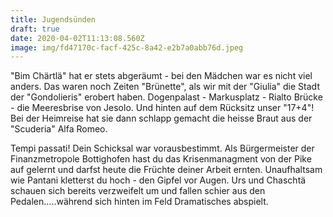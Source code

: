 ```yaml
---
title: Jugendsünden
draft: true
date: 2020-04-02T11:13:08.560Z
image: img/fd47170c-facf-425c-8a42-e2b7a0abb76d.jpeg
---
```

"Bim Chärtlä" hat er stets abgeräumt - bei den Mädchen war es nicht viel anders. Das waren noch Zeiten "Brünette", als wir mit der "Giulia" die Stadt der "Gondolieris" erobert haben. Dogenpalast - Markusplatz - Rialto Brücke - die Meeresbrise von Jesolo. Und hinten auf dem Rücksitz unser "17+4"!  Bei der Heimreise hat sie dann schlapp gemacht die heisse Braut aus der "Scuderia" Alfa Romeo.

Tempi passati! Dein Schicksal war vorausbestimmt. Als Bürgermeister der Finanzmetropole Bottighofen hast du das Krisenmanagment von der Pike auf gelernt und darfst heute die Früchte deiner Arbeit ernten. Unaufhaltsam wie Pantani kletterst du hoch - den Gipfel vor Augen. Urs und Chaschtä schauen sich bereits verzweifelt um und fallen schier aus den Pedalen.....während sich hinten im Feld Dramatisches abspielt.